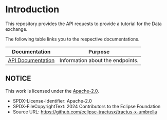 # Introduction

This repository provides the API requests to provide a tutorial for the Data exchange.

The following table links you to the respective documentations.

| Documentation                                                    | Purpose                                                                                 |
|------------------------------------------------------------------|-----------------------------------------------------------------------------------------|
| [API Documentation](api/API_Doc.md)                              | Information about the endpoints.                                                        |

## NOTICE

This work is licensed under the [Apache-2.0](https://www.apache.org/licenses/LICENSE-2.0).

- SPDX-License-Identifier: Apache-2.0
- SPDX-FileCopyrightText: 2024 Contributors to the Eclipse Foundation
- Source URL: <https://github.com/eclipse-tractusx/tractus-x-umbrella>